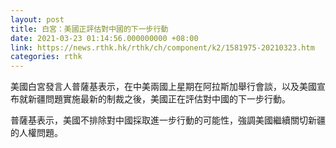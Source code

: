 ```yaml
---
layout: post
title: 白宮：美國正評估對中國的下一步行動
date: 2021-03-23 01:14:56.000000000 +08:00
link: https://news.rthk.hk/rthk/ch/component/k2/1581975-20210323.htm
categories: rthk
---
```


美國白宮發言人普薩基表示，在中美兩國上星期在阿拉斯加舉行會談，以及美國宣布就新疆問題實施最新的制裁之後，美國正在評估對中國的下一步行動。

普薩基表示，美國不排除對中國採取進一步行動的可能性，強調美國繼續關切新疆的人權問題。
